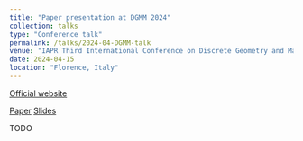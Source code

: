```yaml
---
title: "Paper presentation at DGMM 2024"
collection: talks
type: "Conference talk"
permalink: /talks/2024-04-DGMM-talk
venue: "IAPR Third International Conference on Discrete Geometry and Mathematical Morphology (DGMM 2024)"
date: 2024-04-15
location: "Florence, Italy"
---
```


[Official website](https://dgmm2024.dimai.unifi.it/)

[Paper](/files/2024-DGMM-paper.pdf)
[Slides](/files/2024-DGMM-slides.pdf)

TODO
